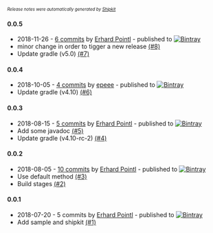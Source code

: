<sup><sup>*Release notes were automatically generated by [Shipkit](http://shipkit.org/)*</sup></sup>

#### 0.0.5
 - 2018-11-26 - [6 commits](https://github.com/epeee/shipkit-demo/compare/v0.0.4...v0.0.5) by [Erhard Pointl](https://github.com/epeee) - published to [![Bintray](https://img.shields.io/badge/Bintray-0.0.5-green.svg)](https://bintray.com/epeee/test/shipkit-demo/0.0.5)
 - minor change in order to tigger a new release [(#8)](https://github.com/epeee/shipkit-demo/pull/8)
 - Update gradle (v5.0) [(#7)](https://github.com/epeee/shipkit-demo/pull/7)

#### 0.0.4
 - 2018-10-05 - [4 commits](https://github.com/epeee/shipkit-demo/compare/v0.0.3...v0.0.4) by [epeee](https://github.com/epeee) - published to [![Bintray](https://img.shields.io/badge/Bintray-0.0.4-green.svg)](https://bintray.com/epeee/test/shipkit-demo/0.0.4)
 - Update gradle (v4.10) [(#6)](https://github.com/epeee/shipkit-demo/pull/6)

#### 0.0.3
 - 2018-08-15 - [5 commits](https://github.com/epeee/shipkit-demo/compare/v0.0.2...v0.0.3) by [Erhard Pointl](https://github.com/epeee) - published to [![Bintray](https://img.shields.io/badge/Bintray-0.0.3-green.svg)](https://bintray.com/epeee/test/shipkit-demo/0.0.3)
 - Add some javadoc [(#5)](https://github.com/epeee/shipkit-demo/pull/5)
 - Update gradle (v4.10-rc-2) [(#4)](https://github.com/epeee/shipkit-demo/pull/4)

#### 0.0.2
 - 2018-08-05 - [10 commits](https://github.com/epeee/shipkit-demo/compare/v0.0.1...v0.0.2) by [Erhard Pointl](https://github.com/epeee) - published to [![Bintray](https://img.shields.io/badge/Bintray-0.0.2-green.svg)](https://bintray.com/epeee/test/shipkit-demo/0.0.2)
 - Use default method [(#3)](https://github.com/epeee/shipkit-demo/pull/3)
 - Build stages [(#2)](https://github.com/epeee/shipkit-demo/pull/2)

#### 0.0.1
 - 2018-07-20 - 5 commits by [Erhard Pointl](https://github.com/epeee) - published to [![Bintray](https://img.shields.io/badge/Bintray-0.0.1-green.svg)](https://bintray.com/epeee/test/shipkit-demo/0.0.1)
 - Add sample and shipkit [(#1)](https://github.com/epeee/shipkit-demo/pull/1)

